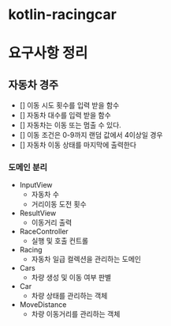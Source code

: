 # kotlin-racingcar
# 요구사항 정리
## 자동차 경주
* [] 이동 시도 횟수를 입력 받을 함수
* [] 자동차 대수를 입력 받을 함수
* [] 자동차는 이동 또는 멈출 수 있다.
* [] 이동 조건은 0-9까지 랜덤 값에서 4이상일 경우
* [] 자동차 이동 상태를 마지막에 출력한다

### 도메인 분리
* InputView
  * 자동차 수
  * 거리이동 도전 횟수
* ResultView
  * 이동거리 출력
* RaceController
  * 실행 및 호출 컨트롤
* Racing
  * 자동차 일급 컬렉션을 관리하는 도메인
* Cars
  * 차량 생성 및 이동 여부 판별
* Car
  * 차량 상태를 관리하는 객체
* MoveDistance
  * 차량 이동거리를 관리하는 객체

